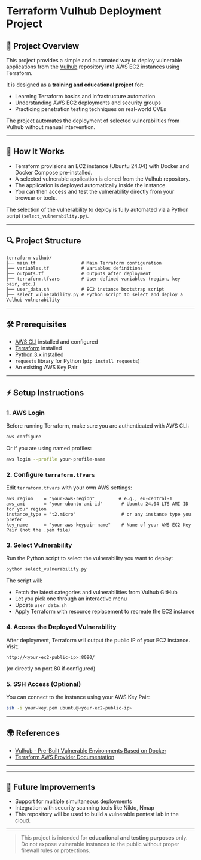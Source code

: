 # Terraform Vulhub Deployment Project

## 🎉 Project Overview
This project provides a simple and automated way to deploy vulnerable applications from the [Vulhub](https://github.com/vulhub/vulhub) repository into AWS EC2 instances using Terraform.

It is designed as a **training and educational project** for:
- Learning Terraform basics and infrastructure automation
- Understanding AWS EC2 deployments and security groups
- Practicing penetration testing techniques on real-world CVEs

The project automates the deployment of selected vulnerabilities from Vulhub without manual intervention.

---

## 🔄 How It Works
- Terraform provisions an EC2 instance (Ubuntu 24.04) with Docker and Docker Compose pre-installed.
- A selected vulnerable application is cloned from the Vulhub repository.
- The application is deployed automatically inside the instance.
- You can then access and test the vulnerability directly from your browser or tools.

The selection of the vulnerability to deploy is fully automated via a Python script (`select_vulnerability.py`).

---

## 🔍 Project Structure
```
terraform-vulhub/
├── main.tf                 # Main Terraform configuration
├── variables.tf            # Variables definitions
├── outputs.tf              # Outputs after deployment
├── terraform.tfvars        # User-defined variables (region, key pair, etc.)
├── user_data.sh            # EC2 instance bootstrap script
├── select_vulnerability.py # Python script to select and deploy a Vulhub vulnerability
```

---

## 🛠 Prerequisites
- [AWS CLI](https://docs.aws.amazon.com/cli/latest/userguide/install-cliv2.html) installed and configured
- [Terraform](https://developer.hashicorp.com/terraform/install) installed
- [Python 3.x](https://www.python.org/) installed
- `requests` library for Python (`pip install requests`)
- An existing AWS Key Pair

---

## ⚡ Setup Instructions

### 1. AWS Login
Before running Terraform, make sure you are authenticated with AWS CLI:

```bash
aws configure
```
Or if you are using named profiles:
```bash
aws login --profile your-profile-name
```

### 2. Configure `terraform.tfvars`
Edit `terraform.tfvars` with your own AWS settings:

```hcl
aws_region    = "your-aws-region"         # e.g., eu-central-1
aws_ami       = "your-ubuntu-ami-id"       # Ubuntu 24.04 LTS AMI ID for your region
instance_type = "t2.micro"                 # or any instance type you prefer
key_name      = "your-aws-keypair-name"    # Name of your AWS EC2 Key Pair (not the .pem file)
```

### 3. Select Vulnerability
Run the Python script to select the vulnerability you want to deploy:

```bash
python select_vulnerability.py
```
The script will:
- Fetch the latest categories and vulnerabilities from Vulhub GitHub
- Let you pick one through an interactive menu
- Update `user_data.sh`
- Apply Terraform with resource replacement to recreate the EC2 instance

### 4. Access the Deployed Vulnerability
After deployment, Terraform will output the public IP of your EC2 instance.  
Visit:

```
http://<your-ec2-public-ip>:8080/
```
(or directly on port 80 if configured)

### 5. SSH Access (Optional)
You can connect to the instance using your AWS Key Pair:

```bash
ssh -i your-key.pem ubuntu@<your-ec2-public-ip>
```

---

## 🌍 References
- [Vulhub - Pre-Built Vulnerable Environments Based on Docker](https://github.com/vulhub/vulhub)
- [Terraform AWS Provider Documentation](https://registry.terraform.io/providers/hashicorp/aws/latest/docs)

---

---

## 🚀 Future Improvements
- Support for multiple simultaneous deployments
- Integration with security scanning tools like Nikto, Nmap
- This repository will be used to build a vulnerable pentest lab in the cloud.
---

> This project is intended for **educational and testing purposes** only. Do not expose vulnerable instances to the public without proper firewall rules or protections.

